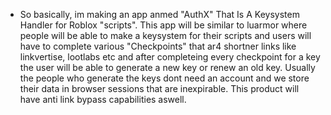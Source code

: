 - So basically, im making an app anmed "AuthX" That Is A Keysystem Handler for Roblox "scripts". This app will be similar to luarmor where people will be able to make a keysystem for their scripts and users will have to complete various "Checkpoints" that ar4 shortner links like linkvertise, lootlabs etc and after completeing every checkpoint for a key the user will be able to generate a new key or renew an old key. Usually the people who generate the keys dont need an account and we store their data in browser sessions that are inexpirable. This product will have anti link bypass capabilities aswell.